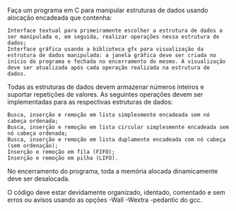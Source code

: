 Faça um programa em C para manipular estruturas de dados usando alocação encadeada que contenha:

    Interface textual para primeiramente escolher a estrutura de dados a ser manipulada e, em seguida, realizar operações nessa estrutura de dados;
    Interface gráfica usando a biblioteca gfx para visualização da estrutura de dados manipulada: a janela gráfica deve ser criada no início do programa e fechada no encerramento do mesmo. A visualização deve ser atualizada após cada operação realizada na estrutura de dados.

 Todas as estruturas de dados devem armazenar números inteiros e suportar repetições de valores. As seguintes operações devem ser implementadas para as respectivas estruturas de dados:

    Busca, inserção e remoção em lista simplesmente encadeada sem nó cabeça ordenada;
    Busca, inserção e remoção em lista circular simplesmente encadeada sem nó cabeça ordenada;
    Busca, inserção e remoção em lista duplamente encadeada com nó cabeça (sem ordenação);
    Inserção e remoção em fila (FIFO);
    Inserção e remoção em pilha (LIFO).

No encerramento do programa, toda a memória alocada dinamicamente deve ser desalocada.

O código deve estar devidamente organizado, identado, comentado e sem erros ou avisos usando as opções -Wall -Wextra -pedantic do gcc.

